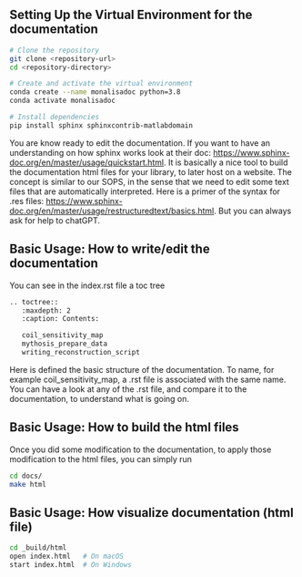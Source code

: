 ## Setting Up the Virtual Environment for the documentation
```bash
# Clone the repository
git clone <repository-url>
cd <repository-directory>

# Create and activate the virtual environment
conda create --name monalisadoc python=3.8
conda activate monalisadoc

# Install dependencies
pip install sphinx sphinxcontrib-matlabdomain
```

You are know ready to edit the documentation. If you want to have an understanding on how sphinx works look at their doc: https://www.sphinx-doc.org/en/master/usage/quickstart.html. It is basically a nice tool to build the documentation html files for your library, to later host on a website. The concept is similar to our SOPS, in the sense that we need to edit some text files that are automatically interpreted. Here is a primer of the syntax for .res files: https://www.sphinx-doc.org/en/master/usage/restructuredtext/basics.html. But you can always ask for help to chatGPT.

## Basic Usage: How to write/edit the documentation
You can see in the index.rst file a toc tree
```bash
.. toctree::
   :maxdepth: 2
   :caption: Contents:

   coil_sensitivity_map
   mythosis_prepare_data
   writing_reconstruction_script
```

Here is defined the basic structure of the documentation. To name, for example coil_sensitivity_map, a .rst file is associated with the same name. You can have a look at any of the .rst file, and compare it to the documentation, to understand what is going on. 


## Basic Usage: How to build the html files
Once you did some modification to the documentation, to apply those modification to the html files, you can simply run
```bash
cd docs/
make html
```

## Basic Usage: How visualize documentation (html file)

```bash
cd _build/html
open index.html   # On macOS
start index.html  # On Windows
```